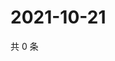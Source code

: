 # 2021-10-21

共 0 条

<!-- BEGIN -->
<!-- 最后更新时间 Thu Oct 21 2021 04:15:34 GMT+0800 (China Standard Time) -->

<!-- END -->

